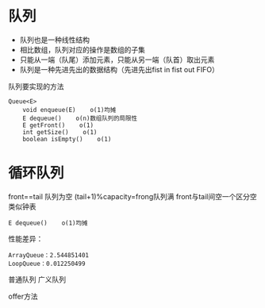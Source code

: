 # 队列

+ 队列也是一种线性结构
+ 相比数组，队列对应的操作是数组的子集
+ 只能从一端（队尾）添加元素，只能从另一端（队首）取出元素
+ 队列是一种先进先出的数据结构（先进先出fist in fist out FIFO）

队列要实现的方法
```
Queue<E>
    void enqueue(E)    o(1)均摊
    E dequeue()    o(n)数组队列的局限性
    E getFront()    o(1)
    int getSize()    o(1)
    boolean isEmpty()    o(1)
```

# 循环队列
front==tail 队列为空
(tail+1)%capacity=frong队列满
front与tail间空一个区分空
类似钟表
```
E dequeue()    o(1)均摊
```

性能差异：
```
ArrayQueue：2.544851401
LoopQueue：0.012250499
```

普通队列
广义队列

offer方法
